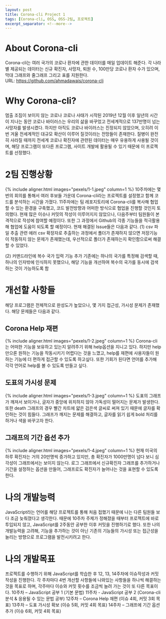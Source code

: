 ```yaml
---
layout: post
title: Corona-cli Project 1
tags: [Corona-cli, OSS, OSS-2팀, 프로젝트]
excerpt_separator: <!--more-->
---
```


# About Corona-cli
Corona-cli는 여러 국가의 코로나 환자에 관한 데이터를 매일 업데이트 해준다. 각 나라별 제공되는 데이터는 신규 확진자, 사망자, 퇴원 수, 100만당 코로나 환자 수가 있으며, 막대 그래프와 줄그래프 그리고 표를 지원한다.  
URL: https://github.com/ahmadawais/corona-cli

# Why Corona-cli?
멈출 조짐이 보이지 않는 코로나 
코로나 사태가 시작된 2019년 12월 이후 일년의 시간이 지나는 동안 코로나 바이러스는 우리의 삶을 바꾸었고 전세계적으로 137만명이 넘는 사망자를 발생시켰다. 하지만 아직도 코로나 바이러스는 진정되지 않았으며, 오히려 이번 겨울 전세계적인 대규모 확산이 이루어 질것이라는 전망들이 존재한다. 질병이 완전히 사라질 때까지 전세계 코로나 확진자에 관련된 데이터는 매우 유용하게 사용될 것이며, 해당 프로그램이 또다른 프로그램, 사이트 개발에 활용될 수 있기 때문에 이 프로젝트를 선정했다. 

# 2팀 진행상황
{% include aligner.html images="pexels/1-1.jpeg" column=1 %}
10주차에는 몇번의 회의를 통해서 여러 후보들 가운데 Corona-cli라는 프로젝트를 설정했고 함께 코드를 분석하는 시간을 가졌다. 11주차에는 팀 레포지토리에 Corona-cli를 복사해 협업할 수 있는 환경을 구축했고, 코드 발전방향과 어떠한 방식으로 협업을 진행할 것인지 토의했다. 현재 많은 이슈나 커밋의 작성이 이루어지지 않았으나, 다음주부터 팀원들이 본격적으로 작성에 참여할 예정이다. 또한 그 과정에서 Github의 각종 기능들을 적극활용해 협업에 도움이 되도록 할 예정이다. 
현재 해결된 Issue들은 다음과 같다.
(1)	csv 파일 추출 관련 에러 
csv 확장자로 추출하는 과정에서 폴더가 존재하지 않으면 저장기능이 작동하지 않는 문제가 존재했는데, 우선적으로 폴더가 존재하는지 확인함으로써 해결할 수 있었다.

(2)	커맨드라인에 복수 국가 입력 기능 추가
기존에는 하나의 국가를 특정해 검색할 때, 하나의 인자밖에 인식하지 못했으나, 해당 기능을 개선하여 복수의 국가를 동시에 검색하는 것이 가능하도록 함

# 개선할 사항들
해당 프로그램은 전체적으로 완성도가 높았으나, 몇 가지 접근성, 가시성 문제가 존재했다. 해당 문제들은 다음과 같다.

## Corona Help 재편 
{% include aligner.html images="pexels/1-2.jpeg" column=1 %}
Corona-cli는 어떠한 기능을 보유하고 있는지 알려주기 위해 help옵션을 지니고 있다. 하지만 help만으론 원하는 기능을 작동시키기 어렵다는 것을 느꼈고, help를 재편에 사용자들이 원하는 기능에 더 편하게 접근할 수 있도록 하고싶다. 또한 기회가 된다면 언어를 추가해 각각 언어로 help를 볼 수 있도록 만들고 싶다. 

## 도표의 가시성 문제 
{% include aligner.html images="pexels/1-3.jpeg" column=1 %}
도표의 그래프가 깨져서 보이거나, 글자가 중앙에 위치하지 않아 가독성이 떨어지는 문제가 발생한다. 또한 death 그래프의 경우 빨간 차트에 얇은 검은색 글씨로 써져 있기 때문에 글자를 확인하는 것이 힘들다. 그래프가 깨지는 문제를 해결하고, 글자를 읽기 쉽게 bold 처리를 하거나 색을 바꾸고자 한다.  

## 그래프의 기간 옵션 추가
{% include aligner.html images="pexels/1-4.jpeg" column=1 %}
현재 미국의 하루 확진자는 거의 20만명씩 증가하고 있지만, 총 확진자가 1000만명이 넘다 보니 심각성이 그래프에서는 보이지 않는다. 로그 그래프에서 신규확진자 그래프를 추가하거나 기간을 설정하는 옵션을 만들어, 그래프로도 확진자가 늘어나는 것을 표현할 수 있도록 한다.

# 나의 개발능력
JavaScript라는 언어를 해당 프로젝트를 통해 처음 접했기 때문에 나는 다른 팀원들 보다 조금 늦춰졌다고 생각한다. 때문에 10주차 주제가 정해졌을 때부터 프로젝트에 바로 투입되지 않고, JavaScript를 2주동안 공부한 이후 커밋을 진행하기로 했다. 또한 나의 개발능력을 고려해, 기능을 추가하는 것이 아닌 기존의 기능들의 가시성 또는 접근성을 늘리는 방향으로 프로그램을 발전시키려고 한다.

# 나의 개발목표
프로젝트를 수행하기 위해 JavaScript를 학습한 후 12, 13, 14주차에 이슈작성과 커밋 작성을 진행한다. 각 주차마다 4번 개선할 사항들에 나와있는 사항들을 하나씩 해결하는 것을 목표로 하며, 각주마다 이슈와 커밋 횟수를 조금씩 늘려 가는 것이 또 다른 목표이다. 
10주차 – JavaScript 공부 1 (기본 문법)
11주차 - JavaScript 공부 2 (Corona-cli 분석 & 응용될 수 있는 문법 공부)
12주차 – Corona Help 재편 (이슈 4회, 커밋 3회 목표)
13주차 – 도표 가시성 확보 (이슈 5회, 커밋 4회 목표)
14주차 – 그래프에 기간 옵션 추가 (이슈 6회, 커밋 4회 목표)




